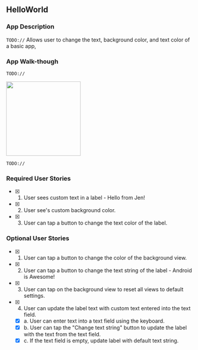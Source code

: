 ## HelloWorld

### App Description
`TODO://` Allows user to change the text, background color, and text color of a basic app, 

### App Walk-though
`TODO://`

<img src="https://i.imgur.com/Bs3waIE.gif" width=200><br>

`TODO://`

### Required User Stories
- [x] 1. User sees custom text in a label - Hello from Jen!
- [x] 2. User see's custom background color.
- [x] 3. User can tap a button to change the text color of the label.

### Optional User Stories
- [x] 1. User can tap a button to change the color of the background view.  
- [x] 2. User can tap a button to change the text string of the label - Android is Awesome!  
- [x] 3. User can tap on the background view to reset all views to default settings.  
- [x] 4. User can update the label text with custom text entered into the text field.  
   - [x] a. User can enter text into a text field using the keyboard.  
   - [x] b. User can tap the "Change text string" button to update the label with the text from the text field.  
   - [x] c. If the text field is empty, update label with default text string.  
